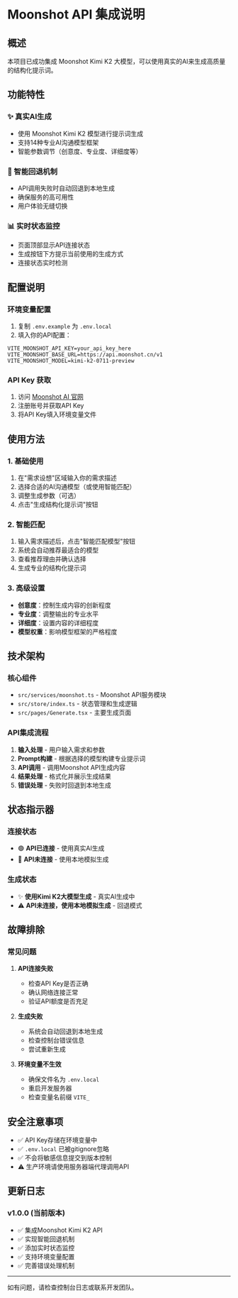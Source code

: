 # Moonshot API 集成说明

## 概述

本项目已成功集成 Moonshot Kimi K2 大模型，可以使用真实的AI来生成高质量的结构化提示词。

## 功能特性

### ✨ 真实AI生成
- 使用 Moonshot Kimi K2 模型进行提示词生成
- 支持14种专业AI沟通模型框架
- 智能参数调节（创意度、专业度、详细度等）

### 🔄 智能回退机制
- API调用失败时自动回退到本地生成
- 确保服务的高可用性
- 用户体验无缝切换

### 📊 实时状态监控
- 页面顶部显示API连接状态
- 生成按钮下方提示当前使用的生成方式
- 连接状态实时检测

## 配置说明

### 环境变量配置

1. 复制 `.env.example` 为 `.env.local`
2. 填入你的API配置：

```env
VITE_MOONSHOT_API_KEY=your_api_key_here
VITE_MOONSHOT_BASE_URL=https://api.moonshot.cn/v1
VITE_MOONSHOT_MODEL=kimi-k2-0711-preview
```

### API Key 获取

1. 访问 [Moonshot AI 官网](https://platform.moonshot.cn/)
2. 注册账号并获取API Key
3. 将API Key填入环境变量文件

## 使用方法

### 1. 基础使用

1. 在"需求设想"区域输入你的需求描述
2. 选择合适的AI沟通模型（或使用智能匹配）
3. 调整生成参数（可选）
4. 点击"生成结构化提示词"按钮

### 2. 智能匹配

1. 输入需求描述后，点击"智能匹配模型"按钮
2. 系统会自动推荐最适合的模型
3. 查看推荐理由并确认选择
4. 生成专业的结构化提示词

### 3. 高级设置

- **创意度**：控制生成内容的创新程度
- **专业度**：调整输出的专业水平
- **详细度**：设置内容的详细程度
- **模型权重**：影响模型框架的严格程度

## 技术架构

### 核心组件

- `src/services/moonshot.ts` - Moonshot API服务模块
- `src/store/index.ts` - 状态管理和生成逻辑
- `src/pages/Generate.tsx` - 主要生成页面

### API集成流程

1. **输入处理** - 用户输入需求和参数
2. **Prompt构建** - 根据选择的模型构建专业提示词
3. **API调用** - 调用Moonshot API生成内容
4. **结果处理** - 格式化并展示生成结果
5. **错误处理** - 失败时回退到本地生成

## 状态指示器

### 连接状态
- 🟢 **API已连接** - 使用真实AI生成
- 🔴 **API未连接** - 使用本地模拟生成

### 生成状态
- ✨ **使用Kimi K2大模型生成** - 真实AI生成中
- ⚠️ **API未连接，使用本地模拟生成** - 回退模式

## 故障排除

### 常见问题

1. **API连接失败**
   - 检查API Key是否正确
   - 确认网络连接正常
   - 验证API额度是否充足

2. **生成失败**
   - 系统会自动回退到本地生成
   - 检查控制台错误信息
   - 尝试重新生成

3. **环境变量不生效**
   - 确保文件名为 `.env.local`
   - 重启开发服务器
   - 检查变量名前缀 `VITE_`

## 安全注意事项

- ✅ API Key存储在环境变量中
- ✅ `.env.local` 已被gitignore忽略
- ✅ 不会将敏感信息提交到版本控制
- ⚠️ 生产环境请使用服务器端代理调用API

## 更新日志

### v1.0.0 (当前版本)
- ✅ 集成Moonshot Kimi K2 API
- ✅ 实现智能回退机制
- ✅ 添加实时状态监控
- ✅ 支持环境变量配置
- ✅ 完善错误处理机制

---

如有问题，请检查控制台日志或联系开发团队。